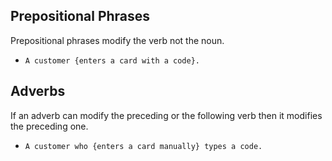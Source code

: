 ## Prepositional Phrases

Prepositional phrases modify the verb not the noun. 

* `A customer {enters a card with a code}.`

## Adverbs

If an adverb can modify the preceding or the following verb then it modifies the preceding one. 

* `A customer who {enters a card manually} types a code.`
